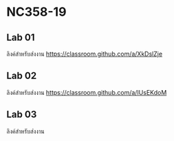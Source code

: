 # NC358-19

## Lab 01
ลิงค์สำหรับส่งงาน https://classroom.github.com/a/XkDslZje

## Lab 02
ลิงค์สำหรับส่งงาน https://classroom.github.com/a/IUsEKdoM

## Lab 03
ลิงค์สำหรับส่งงาน
